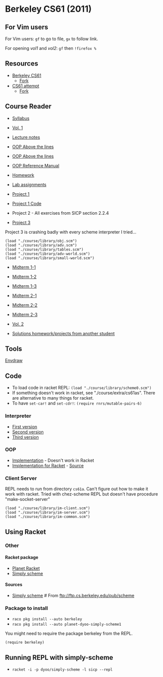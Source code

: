 # Berkeley CS61 (2011)

## For Vim users

For Vim users: `gf` to go to file, `gx` to follow link.

For opening *vol1* and *vol2*: `gf` then `!firefox %`

## Resources

* [Berkeley CS61](https://github.com/theurere/berkeley_cs61a_spring-2011_archive)
    * [Fork](https://github.com/Phantas0s/berkeley_cs61a_spring-2011_archive)
* [CS61 attempt](https://github.com/labria/cs61a)
    * [Fork](https://github.com/Phantas0s/cs61a)

## Course Reader

* [Syllabus](./course/reader/course_syllabus.pdf)
* [Vol. 1](./course/reader/vol1.html)

* [Lecture notes](./course/reader/notes.pdf)
* [OOP Above the lines](./course/reader/aboveline.pdf)
* [OOP Above the lines](./course/reader/belowline.pdf)
* [OOP Reference Manual](./course/reader/ref-man.pdf)

* [Homework](./course/reader/nodate-hw.pdf)
* [Lab assignments](./course/reader/nodate-labs.pdf)

* [Project 1](./course/reader/nodate-21.pdf)

* [Project 1 Code](./course/reader/twenty-one.scm)
* Project 2 - All exercises from SICP section 2.2.4
* [Project 3](./course/reader/nodate-adv.txt)

Project 3 is crashing badly with every scheme interpreter I tried...

```
(load "./course/library/obj.scm")
(load "./course/library/adv.scm")
(load "./course/library/tables.scm")
(load "./course/library/adv-world.scm")
(load "./course/library/small-world.scm")
```

* [Midterm 1-1](./course/reader/mt1-1.pdf)
* [Midterm 1-2](./course/reader/mt1-2.pdf)
* [Midterm 1-3](./course/reader/mt1-3.pdf)

* [Midterm 2-1](./course/reader/mt2-1.pdf)
* [Midterm 2-2](./course/reader/mt2-2.pdf)
* [Midterm 2-3](./course/reader/mt2-3.pdf)

* [Vol. 2](./course/reader/vol2.html)

* [Solutions homework/projects from another student](https://github.com/Phantas0s/cs61a-sp11)

## Tools

[Envdraw](./course/cs61as-library/envdraw/envdraw.html)

## Code

* To load code in racket REPL: `(load "./course/library/scheme0.scm")`
* If something doesn't work in racket, see "./course/extra/cs61as". There are alternative to many things for racket.
* To have `set-car!` and `set-cdr!`: `(require rnrs/mutable-pairs-6)`

### Interpreter 

* [First version](./course/library/scheme0.scm)
* [Second version](./course/library/scheme1.scm)
* [Third version](./course/library/scheme2.scm)

### OOP

* [Implementation](./course/library/obj.scm) - Doesn't work in Racket
* [Implementation for Racket](./course/extra/cs61as/library/obj.rkt) - [Source](https://www-inst.eecs.berkeley.edu/~cs61as/library)

### Client Server

REPL needs to run from directory `cs61a`.
Can't figure out how to make it work with racket.
Tried with chez-scheme REPL but doesn't have procedure "make-socket-server"

```
(load "./course/library/im-client.scm")
(load "./course/library/im-server.scm")
(load "./course/library/im-common.scm")
```

## Using Racket

### Other

#### Racket package

* [Planet Racket](https://planet.racket-lang.org/)
* [Simply scheme](https://planet.racket-lang.org/package-source/dyoo/simply-scheme.plt/2/2/planet-docs/manual/index.html)

#### Sources

* [Simply scheme](./scheme) # From ftp://ftp.cs.berkeley.edu/pub/scheme

### Package to install

* `raco pkg install --auto berkeley`
* `raco pkg install --auto planet-dyoo-simply-scheme1`

You might need to require the package berkeley from the REPL.

`(require berkeley)`

## Running REPL with simply-scheme

* `racket -i -p dyoo/simply-scheme -l sicp --repl`
